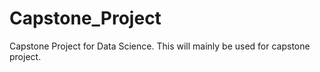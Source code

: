 # Capstone_Project
Capstone Project for Data Science. This will mainly be used for capstone project.
